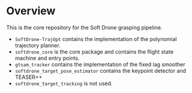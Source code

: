 # Overview
This is the core repository for the Soft Drone grasping pipeline.

* `SoftDrone-TrajOpt` contains the implementation of the polynomial trajectory planner.
* `softdrone_core` is the core package and contains the flight state machine and entry points.
* `gtsam_tracker` contains the implementation of the fixed lag smoother
* `softdrone_target_pose_estimator` contains the keypoint detector and TEASER++
* `softdrone_target_tracking` is not used.
